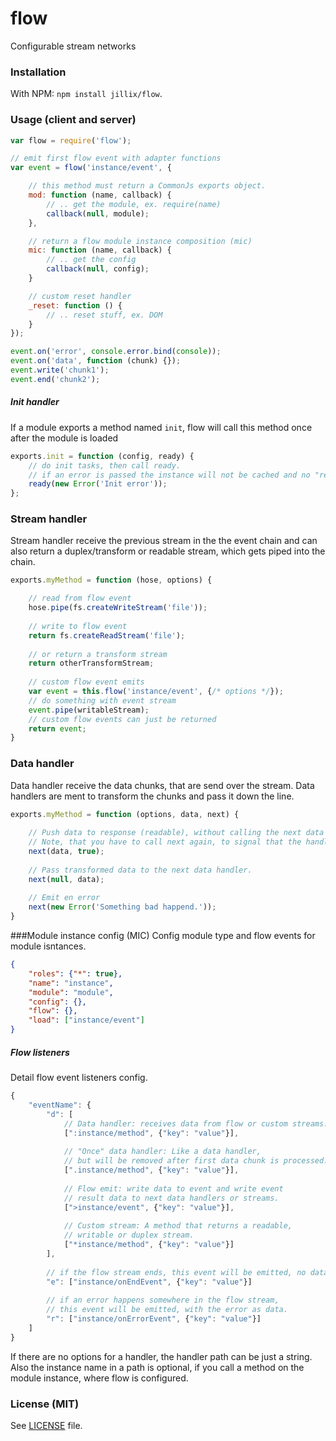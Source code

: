 # flow
Configurable stream networks

### Installation
With NPM: `npm install jillix/flow`.

### Usage (client and server)
```js
var flow = require('flow');

// emit first flow event with adapter functions
var event = flow('instance/event', {

    // this method must return a CommonJs exports object.
    mod: function (name, callback) {
        // .. get the module, ex. require(name)
        callback(null, module);
    },

    // return a flow module instance composition (mic)
    mic: function (name, callback) {
        // .. get the config
        callback(null, config);
    }

    // custom reset handler
    _reset: function () {
        // .. reset stuff, ex. DOM
    }
});

event.on('error', console.error.bind(console));
event.on('data', function (chunk) {});
event.write('chunk1');
event.end('chunk2');
```
##### Init handler
If a module exports a method named `init`,
flow will call this method once after the module is loaded
```js
exports.init = function (config, ready) {
    // do init tasks, then call ready.
    // if an error is passed the instance will not be cached and no "ready" event will be emmitted.
    ready(new Error('Init error'));
};
```
### Stream handler
Stream handler receive the previous stream in the the event chain and can also
return a duplex/transform or readable stream, which gets piped into the chain.
```js
exports.myMethod = function (hose, options) {

    // read from flow event
    hose.pipe(fs.createWriteStream('file'));
    
    // write to flow event
    return fs.createReadStream('file');
    
    // or return a transform stream
    return otherTransformStream;
    
    // custom flow event emits
    var event = this.flow('instance/event', {/* options */});
    // do something with event stream
    event.pipe(writableStream);
    // custom flow events can just be returned
    return event;
}
```
### Data handler
Data handler receive the data chunks, that are send over the stream.
Data handlers are ment to transform the chunks and pass it down the line.
```js
exports.myMethod = function (options, data, next) {
    
    // Push data to response (readable), without calling the next data handler.
    // Note, that you have to call next again, to signal that the handler is done.
    next(data, true);
    
    // Pass transformed data to the next data handler.
    next(null, data);
    
    // Emit en error
    next(new Error('Something bad happend.'));
}
```
###Module instance config (MIC)
Config module type and flow events for module isntances.
```json
{
    "roles": {"*": true},
    "name": "instance",
    "module": "module",
    "config": {},
    "flow": {},
    "load": ["instance/event"]
}
```

##### Flow listeners
Detail flow event listeners config.
```js
{
    "eventName": {
        "d": [
            // Data handler: receives data from flow or custom streams.
            [":instance/method", {"key": "value"}],
            
            // "Once" data handler: Like a data handler,
            // but will be removed after first data chunk is processed.
            [".instance/method", {"key": "value"}],
            
            // Flow emit: write data to event and write event
            // result data to next data handlers or streams.
            [">instance/event", {"key": "value"}],
            
            // Custom stream: A method that returns a readable,
            // writable or duplex stream.
            ["*instance/method", {"key": "value"}]
        ],
        
        // if the flow stream ends, this event will be emitted, no data.
        "e": ["instance/onEndEvent", {"key": "value"}]
        
        // if an error happens somewhere in the flow stream,
        // this event will be emitted, with the error as data.
        "r": ["instance/onErrorEvent", {"key": "value"}]
    ]
}
```
If there are no options for a handler, the handler path can be just a string.
Also the instance name in a path is optional, if you call a method on the
module instance, where flow is configured.

### License (MIT)
See [LICENSE](https://github.com/jillix/flow/blob/master/LICENSE) file.

